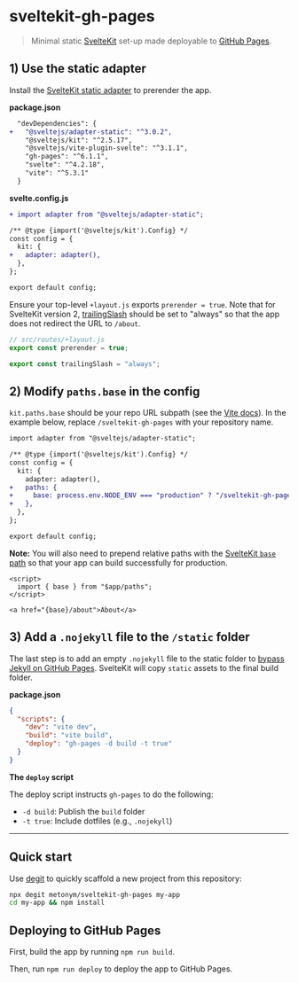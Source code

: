 # sveltekit-gh-pages

> Minimal static [SvelteKit](https://kit.svelte.dev/) set-up made deployable to [GitHub Pages](https://metonym.github.io/sveltekit-gh-pages/).

## 1) Use the static adapter

Install the [SvelteKit static adapter](https://github.com/sveltejs/kit/tree/master/packages/adapter-static) to prerender the app.

**package.json**

```diff
  "devDependencies": {
+   "@sveltejs/adapter-static": "^3.0.2",
    "@sveltejs/kit": "^2.5.17",
    "@sveltejs/vite-plugin-svelte": "^3.1.1",
    "gh-pages": "^6.1.1",
    "svelte": "^4.2.18",
    "vite": "^5.3.1"
  }
```

**svelte.config.js**

```diff
+ import adapter from "@sveltejs/adapter-static";

/** @type {import('@sveltejs/kit').Config} */
const config = {
  kit: {
+   adapter: adapter(),
  },
};

export default config;

```

Ensure your top-level `+layout.js` exports `prerender = true`. Note that for SvelteKit version 2, [trailingSlash](https://kit.svelte.dev/docs/page-options#trailingslash) should be set to "always" so that the app does not redirect the URL to `/about`.

```js
// src/routes/+layout.js
export const prerender = true;

export const trailingSlash = "always";
```

## 2) Modify `paths.base` in the config

`kit.paths.base` should be your repo URL subpath (see the [Vite docs](https://vitejs.dev/guide/static-deploy.html#github-pages)). In the example below, replace `/sveltekit-gh-pages` with your repository name.

```diff
import adapter from "@sveltejs/adapter-static";

/** @type {import('@sveltejs/kit').Config} */
const config = {
  kit: {
    adapter: adapter(),
+   paths: {
+     base: process.env.NODE_ENV === "production" ? "/sveltekit-gh-pages" : "",
+   },
  },
};

export default config;

```

**Note:** You will also need to prepend relative paths with the [SvelteKit `base` path](https://kit.svelte.dev/docs/modules#$app-paths) so that your app can build successfully for production.

```svelte
<script>
  import { base } from "$app/paths";
</script>

<a href="{base}/about">About</a>
```

## 3) Add a `.nojekyll` file to the `/static` folder

The last step is to add an empty `.nojekyll` file to the static folder to [bypass Jekyll on GitHub Pages](https://github.blog/2009-12-29-bypassing-jekyll-on-github-pages/). SvelteKit will copy `static` assets to the final build folder.

**package.json**

```json
{
  "scripts": {
    "dev": "vite dev",
    "build": "vite build",
    "deploy": "gh-pages -d build -t true"
  }
}
```

**The `deploy` script**

The deploy script instructs `gh-pages` to do the following:

- `-d build`: Publish the `build` folder
- `-t true`: Include dotfiles (e.g., `.nojekyll`)

---

## Quick start

Use [degit](https://github.com/Rich-Harris/degit) to quickly scaffold a new project from this repository:

```sh
npx degit metonym/sveltekit-gh-pages my-app
cd my-app && npm install
```

## Deploying to GitHub Pages

First, build the app by running `npm run build`.

Then, run `npm run deploy` to deploy the app to GitHub Pages.
